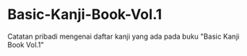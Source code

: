 # Basic-Kanji-Book-Vol.1
Catatan pribadi mengenai daftar kanji yang ada pada buku "Basic Kanji Book Vol.1"
